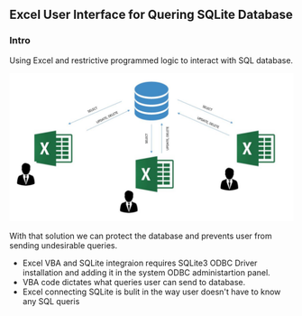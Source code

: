 <h2>Excel User Interface for Quering SQLite Database</h2>
<h3>Intro</h3>
<p>Using Excel and restrictive programmed logic to interact with SQL database.</p>
<img src="images/excel-db.JPG">
<p>With that solution we can protect the database and prevents user from sending undesirable queries.</p>
<ul>
  <li>Excel VBA and SQLite integraion requires SQLite3 ODBC Driver installation and adding it in the system ODBC administartion panel.</li>
  <li>VBA code dictates what queries user can send to database.</li>
  <li>Excel connecting SQLite is bulit in the way user doesn't have to know any SQL queris</li>
<ul>
